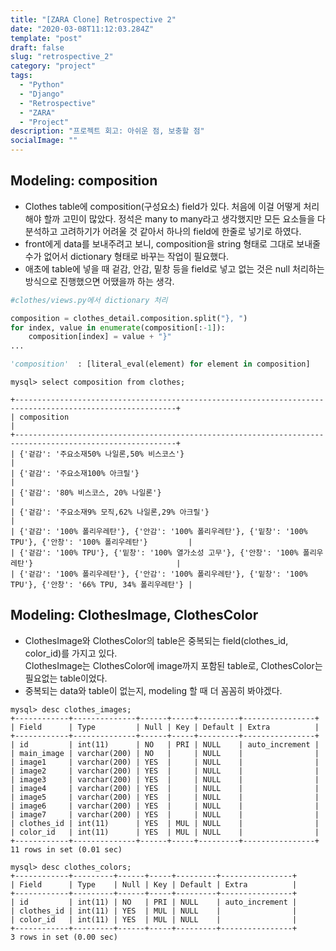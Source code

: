 ```yaml
---
title: "[ZARA Clone] Retrospective 2"
date: "2020-03-08T11:12:03.284Z"
template: "post"
draft: false
slug: "retrospective_2"
category: "project"
tags:
  - "Python"
  - "Django"
  - "Retrospective"
  - "ZARA"
  - "Project"
description: "프로젝트 회고: 아쉬운 점, 보충할 점"
socialImage: ""
---
```



## Modeling: composition
* Clothes table에 composition(구성요소) field가 있다. 처음에 이걸 어떻게 처리해야 할까 고민이 많았다. 정석은 many to many라고 생각했지만 모든 요소들을 다 분석하고 고려하기가 어려울 것 같아서 하나의 field에 한줄로 넣기로 하였다.
* front에게 data를 보내주려고 보니, composition을 string 형태로 그대로 보내줄 수가 없어서 dictionary 형태로 바꾸는 작업이 필요했다.
* 애초에 table에 넣을 때 겉감, 안감, 밑창 등을 field로 넣고 없는 것은 null 처리하는 방식으로 진행했으면 어땠을까 하는 생각.

```python
#clothes/views.py에서 dictionary 처리

composition = clothes_detail.composition.split("}, ")
for index, value in enumerate(composition[:-1]):
    composition[index] = value + "}"
...

'composition'  : [literal_eval(element) for element in composition]
```

```
mysql> select composition from clothes;

+----------------------------------------------------------------------------------------------------------+
| composition                                                                                              |
+----------------------------------------------------------------------------------------------------------+
| {'겉감': '주요소재50% 나일론,50% 비스코스'}                                                                    |
| {'겉감': '주요소재100% 아크릴'}                                                                              |
| {'겉감': '80% 비스코스, 20% 나일론'}                                                                         |
| {'겉감': '주요소재9% 모직,62% 나일론,29% 아크릴'}                                                               |
| {'겉감': '100% 폴리우레탄'}, {'안감': '100% 폴리우레탄'}, {'밑창': '100% TPU'}, {'안창': '100% 폴리우레탄'}         |
| {'겉감': '100% TPU'}, {'밑창': '100% 열가소성 고무'}, {'안창': '100% 폴리우레탄'}                                |
| {'겉감': '100% 폴리우레탄'}, {'안감': '100% 폴리우레탄'}, {'밑창': '100% TPU'}, {'안창': '66% TPU, 34% 폴리우레탄'} |
```

## Modeling: ClothesImage, ClothesColor
* ClothesImage와 ClothesColor의 table은 중복되는 field(clothes_id, color_id)를 가지고 있다.\
ClothesImage는 ClothesColor에 image까지 포함된 table로, ClothesColor는 필요없는 table이었다.
* 중복되는 data와 table이 없는지, modeling 할 때 더 꼼꼼히 봐야겠다.

```
mysql> desc clothes_images;
+------------+--------------+------+-----+---------+----------------+
| Field      | Type         | Null | Key | Default | Extra          |
+------------+--------------+------+-----+---------+----------------+
| id         | int(11)      | NO   | PRI | NULL    | auto_increment |
| main_image | varchar(200) | NO   |     | NULL    |                |
| image1     | varchar(200) | YES  |     | NULL    |                |
| image2     | varchar(200) | YES  |     | NULL    |                |
| image3     | varchar(200) | YES  |     | NULL    |                |
| image4     | varchar(200) | YES  |     | NULL    |                |
| image5     | varchar(200) | YES  |     | NULL    |                |
| image6     | varchar(200) | YES  |     | NULL    |                |
| image7     | varchar(200) | YES  |     | NULL    |                |
| clothes_id | int(11)      | YES  | MUL | NULL    |                |
| color_id   | int(11)      | YES  | MUL | NULL    |                |
+------------+--------------+------+-----+---------+----------------+
11 rows in set (0.01 sec)

mysql> desc clothes_colors;
+------------+---------+------+-----+---------+----------------+
| Field      | Type    | Null | Key | Default | Extra          |
+------------+---------+------+-----+---------+----------------+
| id         | int(11) | NO   | PRI | NULL    | auto_increment |
| clothes_id | int(11) | YES  | MUL | NULL    |                |
| color_id   | int(11) | YES  | MUL | NULL    |                |
+------------+---------+------+-----+---------+----------------+
3 rows in set (0.00 sec)
```